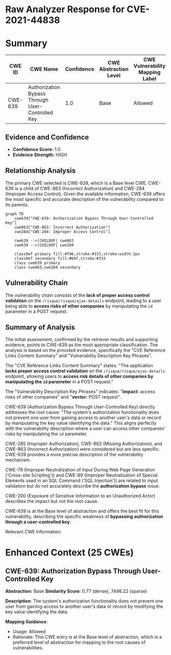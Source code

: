 # Raw Analyzer Response for CVE-2021-44838

# Summary
| CWE ID | CWE Name | Confidence | CWE Abstraction Level | CWE Vulnerability Mapping Label | CWE-Vulnerability Mapping Notes |
|---|---|---|---|---|---|
| CWE-639 | Authorization Bypass Through User-Controlled Key | 1.0 | Base | Allowed | Primary CWE |

## Evidence and Confidence

*   **Confidence Score:** 1.0
*   **Evidence Strength:** HIGH

## Relationship Analysis
The primary CWE selected is CWE-639, which is a Base level CWE. CWE-639 is a child of CWE-863 (Incorrect Authorization) and CWE-284 (Improper Access Control). Given the available information, CWE-639 offers the most specific and accurate description of the vulnerability compared to its parents.

```mermaid
graph TD
    cwe639["CWE-639: Authorization Bypass Through User-Controlled Key"]
    cwe863["CWE-863: Incorrect Authorization"]
    cwe284["CWE-284: Improper Access Control"]
    
    cwe639 -->|CHILDOF| cwe863
    cwe639 -->|CHILDOF| cwe284
    
    classDef primary fill:#f96,stroke:#333,stroke-width:2px
    classDef secondary fill:#69f,stroke:#333
    class cwe639 primary
    class cwe863,cwe284 secondary
```

## Vulnerability Chain
The vulnerability chain consists of the **lack of proper access control validation** on the `/risque/risque/ajax-details` endpoint, leading to a user being able to **access risks of other companies** by manipulating the `id` parameter in a POST request.

## Summary of Analysis
The initial assessment, confirmed by the retriever results and supporting evidence, points to CWE-639 as the most appropriate classification. The analysis is based on the provided evidence, specifically the "CVE Reference Links Content Summary" and "Vulnerability Description Key Phrases".

The "CVE Reference Links Content Summary" states: "The application **lacks proper access control validation** on the `/risque/risque/ajax-details` endpoint, allowing users to **access risk details of other companies by manipulating the `id` parameter** in a POST request."

The "Vulnerability Description Key Phrases" indicates: "**impact:** access risks of other companies" and "**vector:** POST request".

CWE-639 (Authorization Bypass Through User-Controlled Key) directly addresses the root cause: "The system's authorization functionality does not prevent one user from gaining access to another user's data or record by manipulating the key value identifying the data." This aligns perfectly with the vulnerability description where a user can access other companies' risks by manipulating the `id` parameter.

CWE-285 (Improper Authorization), CWE-862 (Missing Authorization), and CWE-863 (Incorrect Authorization) were considered but are less specific. CWE-639 provides a more precise description of the vulnerability mechanism.

CWE-79 (Improper Neutralization of Input During Web Page Generation ('Cross-site Scripting')) and CWE-89 (Improper Neutralization of Special Elements used in an SQL Command ('SQL Injection')) are related to input validation but do not accurately describe the **authorization bypass** issue.

CWE-200 (Exposure of Sensitive Information to an Unauthorized Actor) describes the impact but not the root cause.

CWE-639 is at the Base level of abstraction and offers the best fit for this vulnerability, describing the specific weakness of **bypassing authorization through a user-controlled key**.

Relevant CWE Information:

# Enhanced Context (25 CWEs)

## CWE-639: Authorization Bypass Through User-Controlled Key
**Abstraction:** Base
**Similarity Score**: 0.77 (dense), 7446.22 (sparse)

**Description**:
The system's authorization functionality does not prevent one user from gaining access to another user's data or record by modifying the key value identifying the data.

**Mapping Guidance**:
- Usage: Allowed
- Rationale: This CWE entry is at the Base level of abstraction, which is a preferred level of abstraction for mapping to the root causes of vulnerabilities.